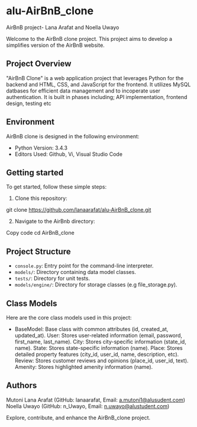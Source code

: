 # alu-AirBnB_clone

AirBnB project- Lana Arafat and Noella Uwayo

Welcome to the AirBnB clone project. This project aims to develop a simplifies version of the AirBnB website.



## Project Overview

"AirBnB Clone" is a web application project that leverages Python for the backend and HTML, CSS, and JavaScript for the frontend. It utilizes MySQL datbases for efficient data management and to incoperate user authentication. It is built in phases including; API implementation, frontend design, testing etc

## Environment

AirBnB clone is designed in the following environment:

- Python Version: 3.4.3
- Editors Used: Github, Vi, Visual Studio Code

## Getting started

To get started, follow these simple steps:

1. Clone this repository:

git clone https://github.com/lanaarafat/alu-AirBnB_clone.git

2. Navigate to the AirBnb directory:

Copy code
cd AirBnB_clone


## Project Structure

- `console.py`: Entry point for the command-line interpreter.
- `models/`: Directory containing data model classes.
- `tests/`: Directory for unit tests.
- `models/engine/`: Directory for storage classes (e.g file_storage.py).

## Class Models

Here are the core class models used in this project:

- BaseModel: Base class with common attributes (id, created_at, updated_at).
User: Stores user-related information (email, password, first_name, last_name).
City: Stores city-specific information (state_id, name).
State: Stores state-specific information (name).
Place: Stores detailed property features (city_id, user_id, name, description, etc).
Review: Stores customer reviews and opinions (place_id, user_id, text).
Amenity: Stores highlighted amenity information (name).


## Authors

Mutoni Lana Arafat (GitHub: lanaarafat, Email: a.mutoni1@alusudent.com)
Noella Uwayo (GitHub: n_Uwayo, Email: n.uwayo@alustudent.com)

Explore, contribute, and enhance the AirBnB_clone project.




